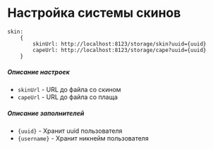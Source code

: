 # Настройка системы скинов

```hjson
skin:
    {
        skinUrl: http://localhost:8123/storage/skin?uuid={uuid}
        capeUrl: http://localhost:8123/storage/cape?uuid={uuid}
    }
```

##### Описание настроек
- `skinUrl` - URL до файла со скином
- `capeUrl` - URL до файла со плаща

##### Описание заполнителей

- `{uuid}` - Хранит uuid пользователя
- `{username}` - Хранит никнейм пользователя